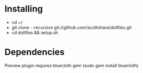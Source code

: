 Installing
==========
- cd ~/
- git clone --recursive git://github.com/scottohara/dotfiles.git
- cd dotfiles && setup.sh

Dependencies
============
Preview plugin requires bluecloth gem (sudo gem install bluecloth)
